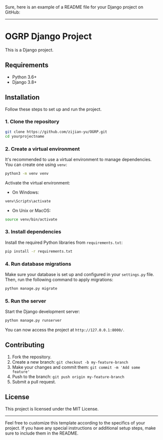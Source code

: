 Sure, here is an example of a README file for your Django project on GitHub:

---

# OGRP Django Project

This is a Django project.

## Requirements

- Python 3.6+
- Django 3.8+

## Installation

Follow these steps to set up and run the project.

### 1.  Clone the repository

```sh
git clone https://github.com/zijian-yu/OGRP.git
cd yourprojectname
```

### 2.  Create a virtual environment

It's recommended to use a virtual environment to manage dependencies.  You can create one using `venv`:

```sh
python3 -m venv venv
```

Activate the virtual environment:

- On Windows:

```sh
venv\Scripts\activate
```

- On Unix or MacOS:

```sh
source venv/bin/activate
```

### 3.  Install dependencies

Install the required Python libraries from `requirements.txt`:

```sh
pip install -r requirements.txt
```

### 4.  Run database migrations

Make sure your database is set up and configured in your `settings.py` file.  Then, run the following command to apply migrations:

```sh
python manage.py migrate
```

### 5.  Run the server

Start the Django development server:

```sh
python manage.py runserver
```

You can now access the project at `http://127.0.0.1:8000/`.

## Contributing

1.  Fork the repository.
2.  Create a new branch: `git checkout -b my-feature-branch`
3.  Make your changes and commit them: `git commit -m 'Add some feature'`
4.  Push to the branch: `git push origin my-feature-branch`
5.  Submit a pull request.

## License

This project is licensed under the MIT License.

---

Feel free to customize this template according to the specifics of your project.  If you have any special instructions or additional setup steps, make sure to include them in the README.
